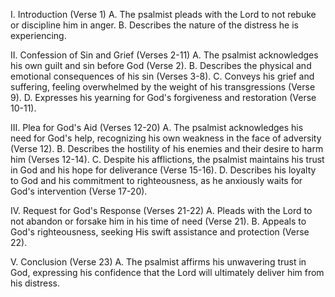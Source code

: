 I. Introduction (Verse 1)
A. The psalmist pleads with the Lord to not rebuke or discipline him in anger.
B. Describes the nature of the distress he is experiencing.

II. Confession of Sin and Grief (Verses 2-11)
A. The psalmist acknowledges his own guilt and sin before God (Verse 2).
B. Describes the physical and emotional consequences of his sin (Verses 3-8).
C. Conveys his grief and suffering, feeling overwhelmed by the weight of his transgressions (Verse 9).
D. Expresses his yearning for God's forgiveness and restoration (Verse 10-11).

III. Plea for God's Aid (Verses 12-20)
A. The psalmist acknowledges his need for God's help, recognizing his own weakness in the face of adversity (Verse 12).
B. Describes the hostility of his enemies and their desire to harm him (Verses 12-14).
C. Despite his afflictions, the psalmist maintains his trust in God and his hope for deliverance (Verse 15-16).
D. Describes his loyalty to God and his commitment to righteousness, as he anxiously waits for God's intervention (Verse 17-20).

IV. Request for God's Response (Verses 21-22)
A. Pleads with the Lord to not abandon or forsake him in his time of need (Verse 21).
B. Appeals to God's righteousness, seeking His swift assistance and protection (Verse 22).

V. Conclusion (Verse 23)
A. The psalmist affirms his unwavering trust in God, expressing his confidence that the Lord will ultimately deliver him from his distress.